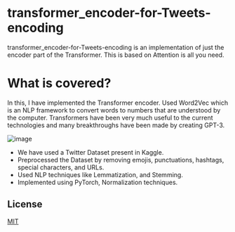 # transformer_encoder-for-Tweets-encoding

transformer_encoder-for-Tweets-encoding is an implementation of just the encoder part of the Transformer.
This is based on Attention is all you need.

# What is covered?

In this, I have implemented the Transformer encoder. Used Word2Vec which is an NLP framework to convert words to numbers that are understood by the computer. Transformers have been very much useful to the current technologies and many breakthroughs have been made by creating GPT-3.

![image](https://raw.githubusercontent.com/bhanuprasanna527/transformer_encoder-for-Tweets-encoding/2a812997256b42ae2bc73cd092ea415b53dba25d//Transformer%20Encoder.png)

- We have used a Twitter Dataset present in Kaggle.
- Preprocessed the Dataset by removing emojis, punctuations, hashtags, special characters, and URLs.
- Used NLP techniques like Lemmatization, and Stemming.
- Implemented using PyTorch, Normalization techniques.

## License
[MIT](https://choosealicense.com/licenses/mit/)
